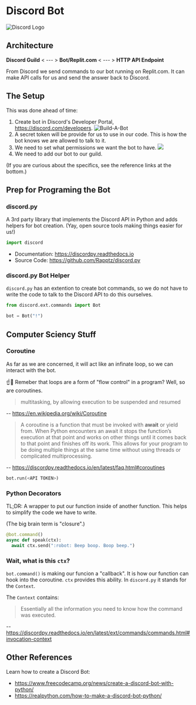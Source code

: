 # Discord Bot

![Discord Logo](https://droplr.com/wp-content/uploads/2020/06/iconfinder_discord_2308078-512x400.png)

## Architecture

**Discord Guild** < --- > **Bot/Replit.com** < --- > **HTTP API Endpoint**

From Discord we send commands to our bot running on Replit.com. It can make API calls for us and send the answer back to Discord.

## The Setup

This was done ahead of time:

1. Create bot in Discord's Developer Portal, https://discord.com/developers.
![Build-A-Bot](https://files.realpython.com/media/discord-bot-add-bot.4735c88ff16b.png)
1. A secret token will be provide for us to use in our code. This is how the bot knows we are allowed to talk to it.
1. We need to set what permissions we want the bot to have.
![](https://files.realpython.com/media/discord-bot-scopes.ee333b7a5987.png)
1. We need to add our bot to our guild.

(If you are curious about the specifics, see the reference links at the bottom.)

## Prep for Programing the Bot

### discord.py
A 3rd party library that implements the Discord API in Python and adds helpers for bot creation. (Yay, open source tools making things easier for us!)

```py
import discord
```

* Documentation: https://discordpy.readthedocs.io
* Source Code: https://github.com/Rapptz/discord.py

### discord.py Bot Helper

`discord.py` has an extention to create bot commands, so we do not have to write the code to talk to the Discord API to do this ourselves.

```py
from discord.ext.commands import Bot

bot = Bot("!")
```

## Computer Sciency Stuff

### Coroutine

As far as we are concerned, it will act like an infinate loop, so we can interact with the bot.

☝️🧐 Remeber that loops are a form of "flow control" in a program? Well, so are coroutines.

> multitasking, by allowing execution to be suspended and resumed

-- https://en.wikipedia.org/wiki/Coroutine

> A coroutine is a function that must be invoked with **await** or yield from. When Python encounters an await it stops the function’s execution at that point and works on other things until it comes back to that point and finishes off its work. This allows for your program to be doing multiple things at the same time without using threads or complicated multiprocessing.

-- https://discordpy.readthedocs.io/en/latest/faq.html#coroutines

```py
bot.run(<API TOKEN>)
```

### Python Decorators

TL;DR: A wrapper to put our function inside of another function. This helps to simplify the code we have to write.

(The big brain term is "closure".)

```py
@bot.command()
async def speak(ctx):
  await ctx.send(":robot: Beep boop. Boop beep.")
```

### Wait, what is this `ctx`?

`bot.command()` is making our funcion a "callback". It is how our function can hook into the coroutine. `ctx` provides this ability. In `discord.py` it stands for the `Context`.

The `Context` contains:

> Essentially all the information you need to know how the command was executed.

-- https://discordpy.readthedocs.io/en/latest/ext/commands/commands.html#invocation-context

## Other References

Learn how to create a Discord Bot:

* https://www.freecodecamp.org/news/create-a-discord-bot-with-python/
* https://realpython.com/how-to-make-a-discord-bot-python/
